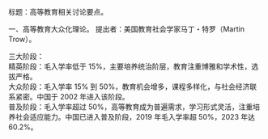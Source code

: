 标题：高等教育相关讨论要点。

  

一、高等教育大众化理论。
提出者：美国教育社会学家马丁・特罗（Martin Trow）。  

三大阶段：  
精英阶段：毛入学率低于 15%，主要培养统治阶层，教育注重博雅和学术性，选拔严格。  
大众阶段：毛入学率 15% 到 50%，教育机会增多，课程多样化，与社会经济联系紧密。中国于 2002 年进入该阶段。  
普及阶段：毛入学率超过 50%，高等教育成为普遍需求，学习形式灵活，注重培养社会适应能力。中国已进入普及阶段，2019 年毛入学率超 50%，2023 年达 60.2%。
